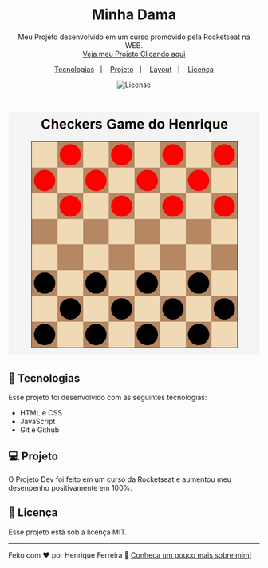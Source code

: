 <h1 align="center">Minha Dama</h1>

<p align="center">
Meu Projeto desenvolvido em um curso promovido pela Rocketseat na WEB. <br/>
<a href="https://henriqueferreira-ofc.github.io/dama/">Veja meu Projeto Clicando aqui</a>
</p>

<p align="center">
  <a href="#-tecnologias">Tecnologias</a>&nbsp;&nbsp;&nbsp;|&nbsp;&nbsp;&nbsp;
  <a href="#-projeto">Projeto</a>&nbsp;&nbsp;&nbsp;|&nbsp;&nbsp;&nbsp;
  <a href="#-layout">Layout</a>&nbsp;&nbsp;&nbsp;|&nbsp;&nbsp;&nbsp;
  <a href="#memo-licença">Licença</a>
</p>

<p align="center">
  <img alt="License" src="https://github.com/henriqueferreira-ofc/dama/blob/main/LICENSE">
</p>

<br>

![ProjetoDama](https://github.com/henriqueferreira-ofc/dama/blob/main/Jogo%20de%20Dama.jpg)
## 🚀 Tecnologias

Esse projeto foi desenvolvido com as seguintes tecnologias:

- HTML e CSS
- JavaScript
- Git e Github

## 💻 Projeto

O Projeto Dev foi feito em um curso da Rocketseat e aumentou meu desenpenho positivamente em 100%.

## :memo: Licença

Esse projeto está sob a licença MIT.

---

Feito com ♥ por Henrique Ferreira :wave: [Conheça um pouco mais sobre mim!](https://henriqueferreira-ofc.github.io/dama/)
